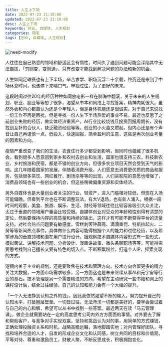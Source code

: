 ```yaml
---
title: 人生上下场
date: 2022-07-23 21:10:00
updated: 2022-07-23 21:10:00
desc: 人生上下场
keywords: 创业, 自媒体, 人生规划
categories: 随笔
tags: [创业, 自媒体, 人生规划]
---
```


![need-modify](/images/half-time.jpg)

人往往在自己熟悉的领域和舒适区会有惰性，时间久了遇到问题可能会深陷其中无法自拔，「穷则变，变则通」，只有改变才能找到解决问题的办法和新的机会。

<!--more-->

人生如同足球赛也有上下半场，辛苦求学、职场沉浮二十余载，终究还是来到了中场休息时间，也该停下来喘口气，审视过往，为了更好的未来。

这段时间过往20年的经历种种如同放电影一样在脑海中翻滚，关于未来的人生规划、职业、副业等等想了很多，渴望从书本和网络上寻找答案，精神内耗很大。虽然外表和内心都自认为还是个年轻人，但是身体机能还是很诚实。对于自己来说找一份工作不再是困扰，但是寻找一份人生下半场热爱的事业不易。最近也反思了之前创业失败的经历，做实体经济重资产，AI行业比较烧钱且投资回报周期长，没有找到互补的合伙人，缺乏融资经验等等。创业的小火苗又燃起，但内心还是有个声音让自己再谨慎一点。低投入，快速回报，简单盈利的生意，这些是再次创业考量的因素和方向。

疫情严重改变了我们的生活，衣食住行多少都受到影响，但同时也蕴藏了很多机会。看到很多人愿意回到家乡和农村去创业和生活，国家也很支持三农，科技新农业、乡村旅游和民宿，都是不错的创业方向，但很多农业项目天然会受到天气的影响。这几年随着国家的发展，伴随着消费升级，人们愿意去消费更优质的商品和服务，包括很多茶饮、网红餐厅、剧场杀等等的出现，人们进影院的意愿也增强了，消费品领域也有一些创业的机会，但这些稍微偏重资源和实体经济。

另外自媒体也是大量创业者关注的行业，轻资产，进入门槛相对较低，但现在入场可能偏晚。但看到平台也在不断调整玩法，有大V退场，也有新人涌入。根据一段时间的观察，美食、旅游、娱乐、生活、财经等领域往往比较容易吸引大众关注，太过于垂直的领域用户量会比较受限。自媒体创业对受众的年龄和性别得有清楚的定位，然后要保持内容的高质量和持续的输出，这样才有可能不断获得平台的流量支持。对社会热点问题要有敏感度，雪糕刺客钟薛高、滴滴重罚、特斯拉起火、二舅等等新闻热点事件。具体做什么内容可能得根据个人的能力和过往经历，以及希望涉及的垂直领域和潜在用户进行设计。据观察技术自媒体内容形式有一些形式，模拟面试、讲解技术问题、分析设计、漫画讲故事、微头条聊职场等等，可能得需要思考找到自己擅长又要有特色的切入点。不断积累粉丝，打造个人IP，探索变现的方式。

短期内关于主业的规划，还是要聚焦在技术和管理方向。技术方向会留更多的精力关注大数据，一方面市场需求较多，另一方面这也是未来继续从事AI和元宇宙等行业的基石。技术管理是另一个需要精进的方向，希望在主动研究一些书籍和网上的课程设计后，结合过往经验，自己的认知和能力会有一个大幅的提升。

「一个人无法挣到认知之外的钱」，因此我依然渴望不断的输入，努力提升自己的认知水平，打破圈层壁垒。一切皆过往，无法苛求一切都是美好的，要学会尝试着与自己的内心和解，希望可以从书中找到一些答案。最近两天在读「马云管理课」，做企业就需要站在一定的高度思考公司内外方方面面的事情。对外要去了解和帮助客户，与竞争对手实现双赢，坚持和挑战认为对的事，用简单的方式赚钱，正确处理投融资关系和时机，战略高瞻远瞩，落地脚踏实地；对内管理好团队，寻找和培养合适的人才，自发的形成企业文化和认同感，树立共同的目标和价值观，平等对待、尊重和激励员工，财散人聚，不断反思成长，积极拥抱变化。